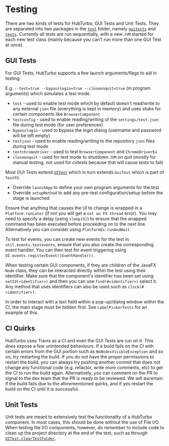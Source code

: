 # Testing

There are two kinds of tests for HubTurbo, GUI Tests and Unit Tests. They are separated into two packages in the [`test`](../src/test/java) folder, namely [`guitests`](../src/test/java/guitests) and [`tests`](../src/test/java/tests). Currently all tests are run sequentially, with a new `JVM` started for each new test class (mainly because you can't run more than one GUI Test at once).  

## GUI Tests

For GUI Tests, HubTurbo supports a few launch arguments/flags to aid in testing. 

E.g. `--test=true --bypasslogin=true --closeonquit=true` (in program arguments) which simulates a test mode. 
- `test` - used to enable test mode which by default doesn't read/write to any external `json` file (everything is kept in memory) and uses stubs for certain components like `BrowserComponent`
- `testconfig` - used to enable reading/writing of the `settings/test.json` file during test mode (for user preferences)
- `bypasslogin` - used to bypass the login dialog (username and password will be left empty)
- `testjson` - used to enable reading/writing to the repository `json` files during test mode
- `testchromedriver` - used to test `BrowserComponent` and `ChromeDriverEx`
- `closeonquit` - used for test mode to shutdown `JVM` on quit (mostly for manual testing, not used for ci/tests because that will cause tests to fail)

Most GUI Tests extend [`UITest`](../src/test/java/guitests/UITest.java) which in turn extends `GuiTest` which is part of `TestFX`. 
- Override `launchApp` to define your own program arguments for the test
- Override `setupMethod` to add any pre-test configuration/setup before the stage is launched

Ensure that anything that causes the UI to change is wrapped in a `Platform.runLater` (if not you will get a `not on FX thread` error). You may need to specify a delay (using `sleep(X)`) to ensure that the wrapped command has been executed before proceeding on to the next line. Alternatively you can consider using `PlatformEx.runAndWait`. 

To test for events, you can create new events for the test in `util.events.testevents`, ensure that you also create the corresponding event handler. You can then test for event triggering using `UI.events.registerEvent((EventHandler))`. 

When testing certain GUI components, if they are children of the JavaFX `Node` class, they can be interacted directly within the test using their identifier. Make sure that the component's identifier has been set using `setId(<identifier>)` and then you can use `find(#<identifier>)` select it. Any method that uses identifiers can also be used such as `click(#<identifier>)`. 

In order to interact with a text field within a pop-up/dialog window within the CI, the main stage must be hidden first. See `LabelPickerTests` for an example of this. 

## CI Quirks

HubTurbo uses Travis as a CI and even the GUI Tests are run on it. This does expose a few unintended behaviours. If a build fails on the CI with certain errors from the GUI portion such as `NoNodesVisibleException` and so on, try restarting the build. If you do not have the proper permissions to restart the build, you can always try pushing another commit that does not change any functional code (e.g. refactor, write more comments, etc) to get the CI to run the build again. Alternatively, you can comment on the PR to signal to the dev team that the PR is ready to be reviewed. We will ascertain if the build fails due to the aforementioned quirks, and if yes restart the build on the CI until it is successful.

## Unit Tests

Unit tests are meant to extensively test the functionality of a HubTurbo component. In most cases, this should be done without the use of File I/O. When testing file I/O components, however, do remember to include code to clean up the project directory at the end of the test, such as through [`UITest.clearTestFolder`](../src/test/java/guitests/UITest.java).